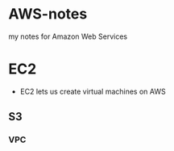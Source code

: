 # AWS-notes
my notes for Amazon Web Services

# EC2
- EC2 lets us create virtual machines on AWS

## S3

### VPC
